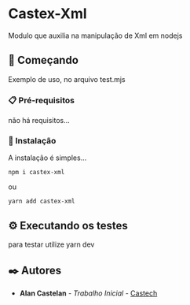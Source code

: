 # Castex-Xml

Modulo que auxilia na manipulação de Xml em nodejs

## 🚀 Começando

Exemplo de uso, no arquivo test.mjs

### 📋 Pré-requisitos

não há requisitos...


### 🔧 Instalação

A instalação é simples...

```
npm i castex-xml
```
ou

```
yarn add castex-xml
```

## ⚙️ Executando os testes

para testar utilize yarn dev

## ✒️ Autores

* **Alan Castelan** - *Trabalho Inicial* - [Castech](https://github.com/alancastelan)
